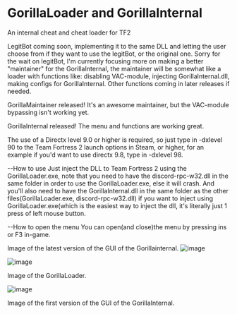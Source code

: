 # GorillaLoader and GorillaInternal
An internal cheat and cheat loader for TF2

LegitBot coming soon, implementing it to the same DLL and letting the user choose from if they want to use the legitBot, or the original one. Sorry for the wait on legitBot, I'm currently focusing more on making a better "maintainer" for the GorillaInternal, the maintainer will be somewhat like a loader with functions like: disabling VAC-module, injecting GorillaInternal.dll, making configs for GorillaInternal. Other functions coming in later releases if needed.


GorillaMaintainer released! It's an awesome maintainer, but the VAC-module bypassing isn't working yet.

GorillaInternal released! The menu and functions are working great.

The use of a Directx level 9.0 or higher is required, so just type in -dxlevel 90 to the Team Fortress 2 launch options in Steam,
or higher, for an example if you'd want to use directx 9.8, type in -dxlevel 98.

--How to use
Just inject the DLL to Team Fortress 2 using the GorillaLoader.exe, note that you need to have the discord-rpc-w32.dll in the same folder in order to use the GorillaLoader.exe, else it will crash. And you'll also need to have the GorillaInternal.dll in the same folder as the other files(GorillaLoader.exe, discord-rpc-w32.dll) if you want to inject using GorillaLoader.exe(which is the easiest way to inject the dll, it's literally just 1 press of left mouse button.

--How to open the menu
You can open(and close)the menu by pressing ins or F3 in-game.

Image of the latest version of the GUI of the Gorillainternal.
![image](https://github.com/FUFUGUA/GorillaLoader/assets/97225465/9ca326b3-aa5c-415e-acf9-198c67c36c3b)



![image](https://github.com/FUFUGUA/GorillaLoader/assets/97225465/4ead5ad1-236b-4692-bbf9-23592763316a)


Image of the GorillaLoader.

![image](https://github.com/FUFUGUA/GorillaLoader/assets/97225465/d60ede75-e914-4168-8a29-94fb1f71b02d)

Image of the first version of the GUI of the GorillaInternal.






